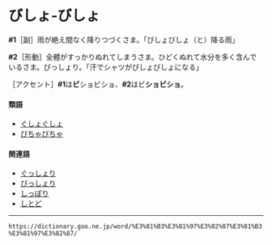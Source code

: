# びしょ‐びしょ

**\#1**［副］雨が絶え間なく降りつづくさま。「びしょびしょ（と）降る雨」

**\#2**［形動］全體がすっかりぬれてしまうさま。ひどくぬれて水分を多く含んでいるさま。びっしょり。「汗でシャツがびしょびしょになる」

［アクセント］**\#1**は**ビ**ショビショ、**\#2**はビ**ショビショ**。

#### 類語

-   [ぐしょぐしょ](https://dictionary.goo.ne.jp/word/%E3%81%90%E3%81%97%E3%82%87%E3%81%90%E3%81%97%E3%82%87/#jn-61404)
-   [びちゃびちゃ](https://dictionary.goo.ne.jp/word/%E3%81%B3%E3%81%A1%E3%82%83%E3%81%B3%E3%81%A1%E3%82%83/#jn-185248)

#### 関連語

-   [ぐっしょり](https://dictionary.goo.ne.jp/word/%E3%81%90%E3%81%A3%E3%81%97%E3%82%87%E3%82%8A/#jn-62267)
-   [びっしょり](https://dictionary.goo.ne.jp/word/%E3%81%B3%E3%81%A3%E3%81%97%E3%82%87%E3%82%8A/#jn-185470)
-   [しっぽり](https://dictionary.goo.ne.jp/word/%E3%81%97%E3%81%A3%E3%81%BD%E3%82%8A/#jn-98783)
-   [しとど](https://dictionary.goo.ne.jp/word/%E3%81%97%E3%81%A8%E3%81%A9/#jn-99227)

---
`https://dictionary.goo.ne.jp/word/%E3%81%B3%E3%81%97%E3%82%87%E3%81%B3%E3%81%97%E3%82%87/`